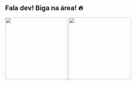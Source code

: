 ## Fala dev! Biga na área! 🔥
 <div>
  <a href="https://github.com/FelipeBigarelli">
  <img height="200em" src="https://github-readme-stats.vercel.app/api?username=FelipeBigarelli&show_icons=true&theme=cobalt&include_all_commits=true&count_private=true"/>
  <img height="200em" src="https://github-readme-stats.vercel.app/api/top-langs/?username=FelipeBigarelli&layout=compact&langs_count=16&theme=outrun"/>
</div>
